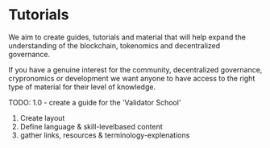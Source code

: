# Tutorials
We aim to create guides, tutorials and material that will help expand the understanding of the blockchain, tokenomics and decentralized governance.

If you have a genuine interest for the community, decentralized governance, crypronomics or development
we want anyone to have access to the right type of material for their level of knowledge.

TODO: 1.0 - create a guide for the 'Validator School'
  1. Create layout
  2. Define language & skill-levelbased content
  3. gather links, resources & terminology-explenations
